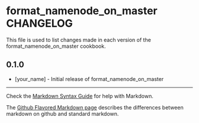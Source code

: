 # format_namenode_on_master CHANGELOG

This file is used to list changes made in each version of the format_namenode_on_master cookbook.

## 0.1.0
- [your_name] - Initial release of format_namenode_on_master

- - -
Check the [Markdown Syntax Guide](http://daringfireball.net/projects/markdown/syntax) for help with Markdown.

The [Github Flavored Markdown page](http://github.github.com/github-flavored-markdown/) describes the differences between markdown on github and standard markdown.
